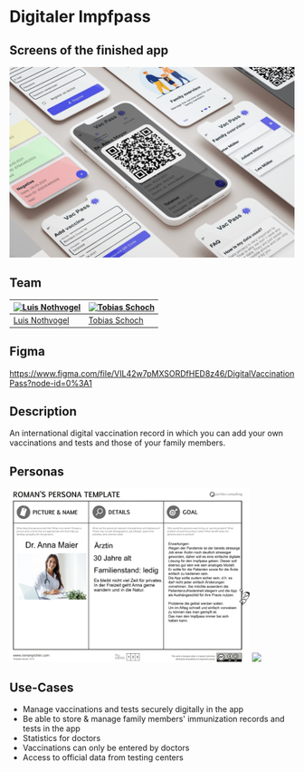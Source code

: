 # Digitaler Impfpass

## Screens of the finished app

![Screens](/documentation/WP5.jpg)

## Team
[![Luis Nothvogel](https://avatars1.githubusercontent.com/u/48949590?s=400&v=4)](https://github.com/Involute1) | [![Tobias Schoch](https://avatars3.githubusercontent.com/u/43953160?s=400&u=4d66d900dec2004d7213dce3bc1aa54ceafc0f80&v=4)](https://github.com/Tobias-Schoch)
---|---
[Luis Nothvogel](https://github.com/Involute1) |[Tobias Schoch](https://github.com/Tobias-Schoch)

## Figma

https://www.figma.com/file/VIL42w7pMXSORDfHED8z46/DigitalVaccinationPass?node-id=0%3A1


## Description

An international digital vaccination record in which you can add your own vaccinations and tests and those of your family members.

## Personas

<img src="/documentation/grp4_persona_arzt.png" width="425"/> <img src="/documentation/grp4_persona_vater.png" width="425"/>

## Use-Cases

- Manage vaccinations and tests securely digitally in the app 
- Be able to store & manage family members' immunization records and tests in the app
- Statistics for doctors
- Vaccinations can only be entered by doctors
- Access to official data from testing centers 

